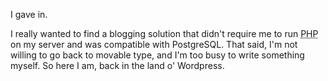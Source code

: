 I gave in.

I really wanted to find a blogging solution that didn't require me to run <acronym title="PHP: Hypertext Preprocessor">PHP</acronym> on my server and was compatible with PostgreSQL. That said, I'm not willing to go back to movable type, and I'm too busy to write something myself. So here I am, back in the land o' Wordpress.